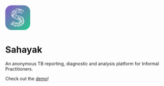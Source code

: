 # ![Sahayak Logo](https://github.com/YashMeh/tbHack/blob/master/views/logo.png)
# Sahayak
An anonymous TB reporting, diagnostic and analysis platform for Informal Practitioners.

Check out the [demo](https://youtu.be/r9Szg8D_AT4?si=c0-XKF4xrLfCeGgj)!
